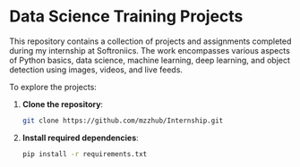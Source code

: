 # Data Science Training Projects  

This repository contains a collection of projects and assignments completed during my internship at Softroniics. The work encompasses various aspects of Python basics, data science, machine learning, deep learning, and object detection using images, videos, and live feeds.  

To explore the projects:  
1. **Clone the repository**:  
   ```bash
   git clone https://github.com/mzzhub/Internship.git
   ```  
2. **Install required dependencies**:  
   ```bash
   pip install -r requirements.txt
   ```  
